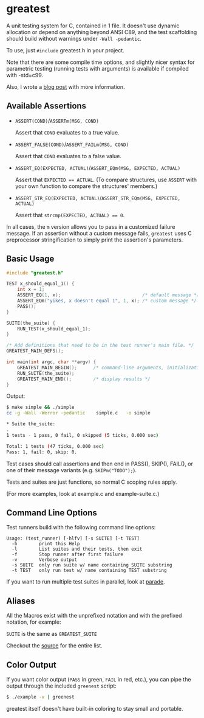 # greatest

A unit testing system for C, contained in 1 file. It doesn't use dynamic
allocation or depend on anything beyond ANSI C89, and the test scaffolding
should build without warnings under `-Wall -pedantic`.

To use, just `#include` greatest.h in your project. 

Note that there are some compile time options, and slightly nicer syntax
for parametric testing (running tests with arguments) is available if
compiled with -std=c99.

Also, I wrote a [blog post][1] with more information.

[1]: http://spin.atomicobject.com/2013/07/31/greatest-c-testing-embedded/

## Available Assertions

+ `ASSERT(COND)`/`ASSERTm(MSG, COND)`

    Assert that `COND` evaluates to a true value.

+ `ASSERT_FALSE(COND)`/`ASSERT_FAILm(MSG, COND)`

    Assert that `COND` evaluates to a false value.

+ `ASSERT_EQ(EXPECTED, ACTUAL)`/`ASSERT_EQm(MSG, EXPECTED, ACTUAL)`

    Assert that `EXPECTED == ACTUAL`. (To compare structures, use `ASSERT`
    with your own function to compare the structures' members.)

+ `ASSERT_STR_EQ(EXPECTED, ACTUAL)`/`ASSERT_STR_EQm(MSG, EXPECTED, ACTUAL)`

    Assert that `strcmp(EXPECTED, ACTUAL) == 0`.

In all cases, the `m` version allows you to pass in a customized failure
message. If an assertion without a custom message fails, `greatest` uses C
preprocessor stringification to simply print the assertion's parameters.

## Basic Usage


```c
#include "greatest.h"

TEST x_should_equal_1() {
    int x = 1;
    ASSERT_EQ(1, x);                              /* default message */
    ASSERT_EQm("yikes, x doesn't equal 1", 1, x); /* custom message */
    PASS();
}

SUITE(the_suite) {
    RUN_TEST(x_should_equal_1);
}

/* Add definitions that need to be in the test runner's main file. */
GREATEST_MAIN_DEFS();

int main(int argc, char **argv) {
    GREATEST_MAIN_BEGIN();      /* command-line arguments, initialization. */
    RUN_SUITE(the_suite);
    GREATEST_MAIN_END();        /* display results */
}
```

Output:

```sh
$ make simple && ./simple
cc -g -Wall -Werror -pedantic    simple.c   -o simple

* Suite the_suite:
.
1 tests - 1 pass, 0 fail, 0 skipped (5 ticks, 0.000 sec)

Total: 1 tests (47 ticks, 0.000 sec)
Pass: 1, fail: 0, skip: 0.
```

Test cases should call assertions and then end in PASS(), SKIP(),
FAIL(), or one of their message variants (e.g. `SKIPm("TODO");`).

Tests and suites are just functions, so normal C scoping rules apply.

(For more examples, look at example.c and example-suite.c.)

## Command Line Options

Test runners build with the following command line options:

    Usage: (test_runner) [-hlfv] [-s SUITE] [-t TEST]
      -h        print this Help
      -l        List suites and their tests, then exit
      -f        Stop runner after first failure
      -v        Verbose output
      -s SUITE  only run suite w/ name containing SUITE substring
      -t TEST   only run test w/ name containing TEST substring

If you want to run multiple test suites in parallel, look at
[parade](https://github.com/silentbicycle/parade).


## Aliases

All the Macros exist with the unprefixed notation and with the prefixed notation, for example:


`SUITE` is the same as `GREATEST_SUITE` 

Checkout the [source][1] for the entire list.

[1]: https://github.com/silentbicycle/greatest/blob/87530d9ce56b98e2efc6105689dc411e9863190a/greatest.h#L582-L603


## Color Output

If you want color output (`PASS` in green, `FAIL` in red, etc.), you can
pipe the output through the included `greenest` script:

```sh
$ ./example -v | greenest
```

greatest itself doesn't have built-in coloring to stay small and portable.
